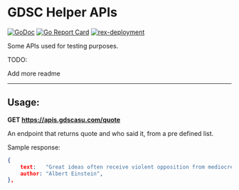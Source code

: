 # GDSC Helper APIs

[![GoDoc](https://godoc.org/github.com/GDSC-ASU/helper-apis?status.png)](https://godoc.org/github.com/GDSC-ASU/helper-apis)
[![Go Report Card](https://goreportcard.com/badge/github.com/GDSC-ASU/helper-apis)](https://goreportcard.com/report/github.com/GDSC-ASU/helper-apis)
[![rex-deployment](https://github.com/GDSC-ASU/helper-apis/actions/workflows/rex-deployment.yml/badge.svg)](https://github.com/GDSC-ASU/helper-apis/actions/workflows/rex-deployment.yml)

Some APIs used for testing purposes.

TODO:

Add more readme

---

## Usage:

**GET https://apis.gdscasu.com/quote**

An endpoint that returns quote and who said it, from a pre defined list.

Sample response:

```json
{
	text:   "Great ideas often receive violent opposition from mediocre minds.",
	author: "Albert Einstein",
},
```
